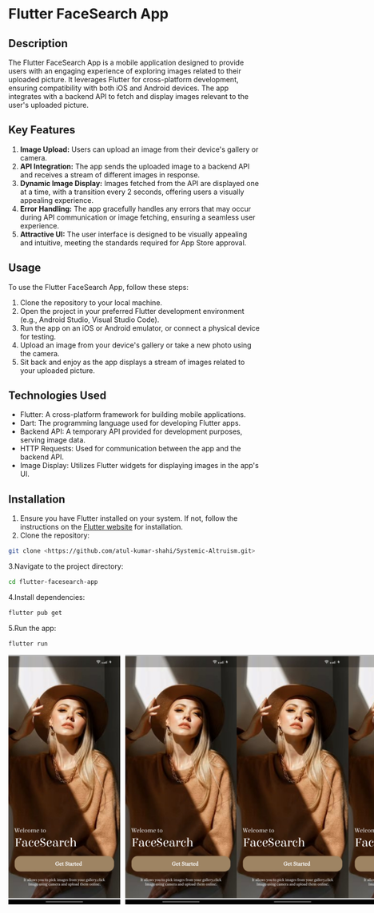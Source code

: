 # Flutter FaceSearch App

## Description

The Flutter FaceSearch App is a mobile application designed to provide users with an engaging experience of exploring images related to their uploaded picture. It leverages Flutter for cross-platform development, ensuring compatibility with both iOS and Android devices. The app integrates with a backend API to fetch and display images relevant to the user's uploaded picture.

## Key Features

1. **Image Upload:** Users can upload an image from their device's gallery or camera.
2. **API Integration:** The app sends the uploaded image to a backend API and receives a stream of different images in response.
3. **Dynamic Image Display:** Images fetched from the API are displayed one at a time, with a transition every 2 seconds, offering users a visually appealing experience.
4. **Error Handling:** The app gracefully handles any errors that may occur during API communication or image fetching, ensuring a seamless user experience.
5. **Attractive UI:** The user interface is designed to be visually appealing and intuitive, meeting the standards required for App Store approval.

## Usage

To use the Flutter FaceSearch App, follow these steps:

1. Clone the repository to your local machine.
2. Open the project in your preferred Flutter development environment (e.g., Android Studio, Visual Studio Code).
3. Run the app on an iOS or Android emulator, or connect a physical device for testing.
4. Upload an image from your device's gallery or take a new photo using the camera.
5. Sit back and enjoy as the app displays a stream of images related to your uploaded picture.

## Technologies Used

- Flutter: A cross-platform framework for building mobile applications.
- Dart: The programming language used for developing Flutter apps.
- Backend API: A temporary API provided for development purposes, serving image data.
- HTTP Requests: Used for communication between the app and the backend API.
- Image Display: Utilizes Flutter widgets for displaying images in the app's UI.

## Installation

1. Ensure you have Flutter installed on your system. If not, follow the instructions on the [Flutter website](https://flutter.dev/docs/get-started/install) for installation.
2. Clone the repository:

```bash
git clone <https://github.com/atul-kumar-shahi/Systemic-Altruism.git>
```
3.Navigate to the project directory:
```bash
cd flutter-facesearch-app
```
4.Install dependencies:
```bash
flutter pub get
```
5.Run the app:
```bash
flutter run
```
<div style="display: flex;">
<img src="https://github.com/atul-kumar-shahi/Systemic-Altruism/blob/main/assets/images/1.jpg" alt="Image 1" width="280" height="500" style="margin-right: 10px;" >
<img src="https://github.com/atul-kumar-shahi/Systemic-Altruism/blob/main/assets/images/1.jpg" alt="Image 1" width="280" height="500">
<img src="https://github.com/atul-kumar-shahi/Systemic-Altruism/blob/main/assets/images/1.jpg" alt="Image 1" width="280" height="500">
<img src="https://github.com/atul-kumar-shahi/Systemic-Altruism/blob/main/assets/images/1.jpg" alt="Image 1" width="280" height="500">
<img src="https://github.com/atul-kumar-shahi/Systemic-Altruism/blob/main/assets/images/1.jpg" alt="Image 1" width="280" height="500">
</div>
